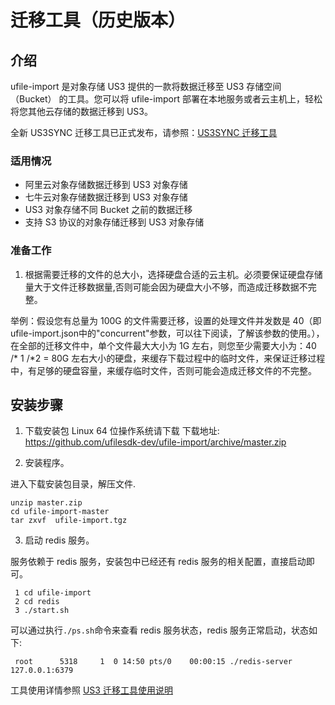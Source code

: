 

# 迁移工具（历史版本）

## 介绍
ufile-import 是对象存储 US3 提供的一款将数据迁移至 US3 存储空间（Bucket） 的工具。您可以将 ufile-import 部署在本地服务或者云主机上，轻松将您其他云存储的数据迁移到 US3。

全新 US3SYNC 迁移工具已正式发布，请参照：[US3SYNC 迁移工具](ufile/tools/tools/ufile_import)

### 适用情况

* 阿里云对象存储数据迁移到 US3 对象存储
* 七牛云对象存储数据迁移到 US3 对象存储
* US3 对象存储不同 Bucket 之前的数据迁移
* 支持 S3 协议的对象存储迁移到 US3 对象存储

### 准备工作
1. 根据需要迁移的文件的总大小，选择硬盘合适的云主机。必须要保证硬盘存储量大于文件迁移数据量,否则可能会因为硬盘大小不够，而造成迁移数据不完整。  

举例：假设您有总量为 100G 的文件需要迁移，设置的处理文件并发数是 40（即ufile-import.json中的"concurrent"参数，可以往下阅读，了解该参数的使用。），在全部的迁移文件中，单个文件最大大小为 1G 左右，则您至少需要大小为：40 /* 1 /*2 = 80G 左右大小的硬盘，来缓存下载过程中的临时文件，来保证迁移过程中，有足够的硬盘容量，来缓存临时文件，否则可能会造成迁移文件的不完整。

## 安装步骤

1. 下载安装包
Linux 64 位操作系统请下载
下载地址: https://github.com/ufilesdk-dev/ufile-import/archive/master.zip

2. 安装程序。

进入下载安装包目录，解压文件. 

    unzip master.zip 
    cd ufile-import-master  
    tar zxvf  ufile-import.tgz 

3. 启动 redis 服务。

服务依赖于 redis 服务，安装包中已经还有 redis 服务的相关配置，直接启动即可。  

     1 cd ufile-import  
     2 cd redis 
     3 ./start.sh 

可以通过执行`./ps.sh`命令来查看 redis 服务状态，redis 服务正常启动，状态如下:

     root      5318     1  0 14:50 pts/0    00:00:15 ./redis-server 127.0.0.1:6379

工具使用详情参照 [US3 迁移工具使用说明](https://github.com/ufilesdk-dev/ufile-import)
